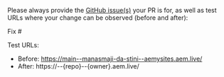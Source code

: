 Please always provide the [GitHub issue(s)](../issues) your PR is for, as well as test URLs where your change can be observed (before and after):

Fix #<gh-issue-id>

Test URLs:
- Before: https://main--manasmaji-da-stini--aemysites.aem.live/
- After: https://<branch>--{repo}--{owner}.aem.live/
